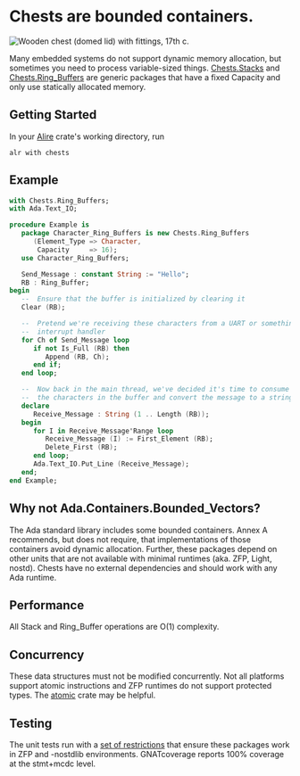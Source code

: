 # Chests are bounded containers.

![Wooden chest (domed lid) with fittings, 17th c.](https://upload.wikimedia.org/wikipedia/commons/thumb/a/a7/Coffe_en_bois_du_beffroi_de_Bruges.jpg/1599px-Coffe_en_bois_du_beffroi_de_Bruges.jpg?20110916140257)

Many embedded systems do not support dynamic memory allocation, but sometimes you need to process variable-sized things. [Chests.Stacks](src/chests-stacks.ads) and [Chests.Ring_Buffers](src/chests-ring_buffers.ads) are generic packages that have a fixed Capacity and only use statically allocated memory.

## Getting Started
In your [Alire](https://alire.ada.dev/) crate's working directory, run
```
alr with chests
```

## Example
```ada
with Chests.Ring_Buffers;
with Ada.Text_IO;

procedure Example is
   package Character_Ring_Buffers is new Chests.Ring_Buffers
      (Element_Type => Character,
       Capacity     => 16);
   use Character_Ring_Buffers;

   Send_Message : constant String := "Hello";
   RB : Ring_Buffer;
begin
   --  Ensure that the buffer is initialized by clearing it
   Clear (RB);

   --  Pretend we're receiving these characters from a UART or something in an
   --  interrupt handler
   for Ch of Send_Message loop
      if not Is_Full (RB) then
         Append (RB, Ch);
      end if;
   end loop;

   --  Now back in the main thread, we've decided it's time to consume all of
   --  the characters in the buffer and convert the message to a string.
   declare
      Receive_Message : String (1 .. Length (RB));
   begin
      for I in Receive_Message'Range loop
         Receive_Message (I) := First_Element (RB);
         Delete_First (RB);
      end loop;
      Ada.Text_IO.Put_Line (Receive_Message);
   end;
end Example;
```

## Why not Ada.Containers.Bounded_Vectors?
The Ada standard library includes some bounded containers. Annex A recommends, but does not require, that implementations of those containers avoid dynamic allocation. Further, these packages depend on other units that are not available with minimal runtimes (aka. ZFP, Light, nostd). Chests have no external dependencies and should work with any Ada runtime.

## Performance
All Stack and Ring_Buffer operations are O(1) complexity.

## Concurrency
These data structures must not be modified concurrently. Not all platforms support atomic instructions and ZFP runtimes do not support protected types. The [atomic](https://alire.ada.dev/crates/atomic.html) crate may be helpful.

## Testing
The unit tests run with a [set of restrictions](tests/gnat.adc) that ensure these packages work in ZFP and -nostdlib environments. GNATcoverage reports 100% coverage at the stmt+mcdc level.
